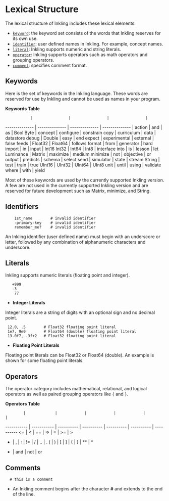 # Lexical Structure

The lexical structure of Inkling includes these lexical elements:

* [`keyword`][1]: the keyword set consists of the words that Inkling reserves for its own use.
* [`identifier`][2]: user defined names in Inkling. For example, concept names.
* [`literal`][3]: Inkling supports numeric and string literals.
* [`operator`][4]: Inkling supports operators such as math operators and grouping operators.
* [`comment`][5]: specifies comment format.


## Keywords

Here is the set of keywords in the Inkling language. These words are reserved
for use by Inkling and cannot be used as names in your program. 

**Keywords Table**

               |                |                |                |
-------------- | -------------- | -------------- | -------------- |
action | and | as | Bool
Byte | concept | configure | constrain
copy | curriculum | data | datastore
debug | Double | easy | end
expect | experimental | external | false
feeds | Float32 | Float64 | follows
format | from | generator | hard
import | in | input | Int16
Int32 | Int64 | Int8 | interface
into | is | lesson | let
Luminance | Matrix | maximize | medium
minimize | not | objective | or
output | predicts | schema | select
send | simulator | state | stream
String | test | train | true
UInt16 | UInt32 | UInt64 | UInt8
unit | until | using | validate
where | with | yield

<aside class="notice">
Most of these keywords are used by the currently supported Inkling version.
A few are not used in the currently supported Inkling version and are
reserved for future development such as Matrix, minimize, and String.
</aside>

## Identifiers

```inkling--code
    1st_name        # invalid identifier
    -primary-key    # invalid identifier
    remember_me?    # invalid identifier
```

An Inkling identifier (user defined name) must begin with an underscore or
letter, followed by any combination of alphanumeric characters and underscore.

## Literals

Inkling supports numeric literals (floating point and integer). 

```inkling--code
   +999
   -3
    77
```
* **Integer Literals**

Integer literals are a string of digits with an optional sign and no decimal
point.

```inkling--code
 12.0, .5        # Float32 floating point literal
 1e7, 9e0        # Float64 (double) floating point literal
 13.0f7, .3f+2   # Float32 floating point literal
```

* **Floating Point Literals**

Floating point literals can be Float32 or Float64 (double). An example is shown for
some floating point literals.


## Operators

The operator category includes mathematical, relational, and logical operators as well as
paired grouping operators like `{` and `}`. 

**Operators Table**


            |             |            |            |            |            |           
----------- | ----------- | ---------- | ---------- | ---------- | ---------- | ---------- 
<= | < | == | => | = | >= | > 
- | , | : | != | / | .. | .
( | ) | [ | ] | { | } | ** | *
+ | and | not | or 


## Comments

```inkling--code
  # this is a comment
```

* An Inkling comment begins after the character **#** and extends to the end of the line.

[1]: #keywords
[2]: #identifiers
[3]: #literals
[4]: #operators
[5]: #comments
